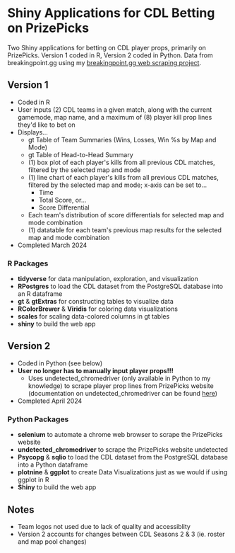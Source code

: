 # Shiny Applications for CDL Betting on PrizePicks

Two Shiny applications for betting on CDL player props, primarily on PrizePicks. Version 1 coded in R, Version 2 coded in Python. Data from breakingpoint.gg using my [breakingpoint.gg web scraping project](https://github.com/dharlerjr/bp_web_scraping).

## Version 1

- Coded in R
- User inputs (2) CDL teams in a given match, along with the current gamemode, map name, and a maximum of (8) player kill prop lines they'd like to bet on
- Displays...
  - gt Table of Team Summaries (Wins, Losses, Win %s by Map and Mode)
  - gt Table of Head-to-Head Summary
  - (1) box plot of each player's kills from all previous CDL matches, filtered by the selected map and mode
  - (1) line chart of each player's kills from all previous CDL matches, filtered by the selected map and mode; x-axis can be set to...
    - Time
    - Total Score, or...
    - Score Differential
  - Each team's distribution of score differentials for selected map and mode combination
  - (1) datatable for each team's previous map results for the selected map and mode combination
- Completed March 2024

### R Packages

- **tidyverse** for data manipulation, exploration, and visualization
- **RPostgres** to load the CDL dataset from the PostgreSQL database into an R dataframe
- **gt** & **gtExtras** for constructing tables to visualize data
- **RColorBrewer** & **Viridis** for coloring data visualizations
- **scales** for scaling data-colored columns in gt tables
- **shiny** to build the web app

## Version 2

- Coded in Python (see below)
- **User no longer has to manually input player props!!!**
  - Uses undetected_chromedriver (only available in Python to my knowledge) to scrape player prop lines from PrizePicks website (documentation on undetected_chromedriver can be found [here](https://pypi.org/project/undetected-chromedriver/2.1.1/))
- Completed April 2024

### Python Packages

- **selenium** to automate a chrome web browser to scrape the PrizePicks website
- **undetected_chromedriver** to scrape the PrizePicks website undetected
- **Psycopg** & **sqlio** to load the CDL dataset from the PostgreSQL database into a Python dataframe
- **plotnine** & **ggplot** to create Data Visualizations just as we would if using ggplot in R
- **Shiny** to build the web app

## Notes

- Team logos not used due to lack of quality and accessiblity
- Version 2 accounts for changes between CDL Seasons 2 & 3 (ie. roster and map pool changes)
